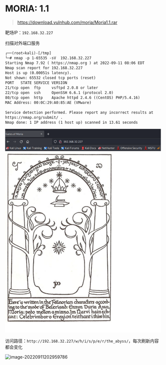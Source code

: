 # MORIA: 1.1

> https://download.vulnhub.com/moria/Moria1.1.rar

靶场IP：`192.168.32.227`

扫描对外端口服务

```
┌──(root💀kali)-[/tmp]
└─# nmap -p 1-65535 -sV  192.168.32.227                                                                                                                                                                                                                                                                                
Starting Nmap 7.92 ( https://nmap.org ) at 2022-09-11 08:06 EDT
Nmap scan report for 192.168.32.227
Host is up (0.00051s latency).
Not shown: 65532 closed tcp ports (reset)
PORT   STATE SERVICE VERSION
21/tcp open  ftp     vsftpd 2.0.8 or later
22/tcp open  ssh     OpenSSH 6.6.1 (protocol 2.0)
80/tcp open  http    Apache httpd 2.4.6 ((CentOS) PHP/5.4.16)
MAC Address: 00:0C:29:A0:85:AE (VMware)

Service detection performed. Please report any incorrect results at https://nmap.org/submit/ .
Nmap done: 1 IP address (1 host up) scanned in 13.61 seconds

```

![image-20220911183041725](../../.gitbook/assets/image-20220911183041725.png)

访问路径：`http://192.168.32.227/w/h/i/s/p/e/r/the_abyss/`，每次刷新内容都会变化

![image-20220911202959786](../../.gitbook/assets/image-20220911202959786.png)
